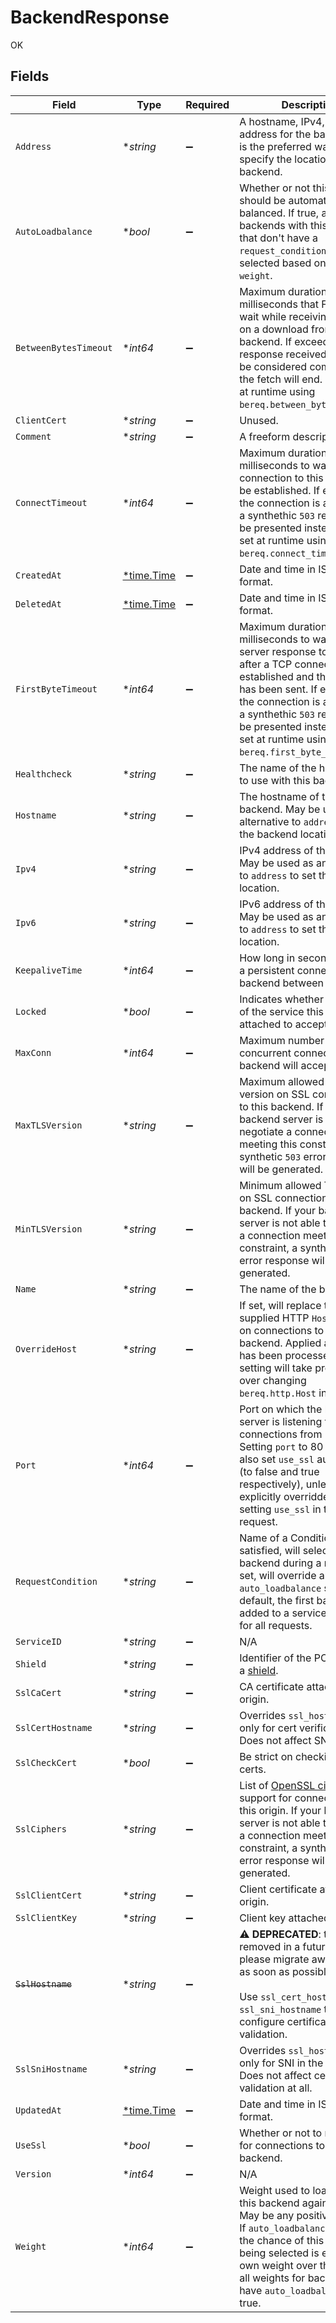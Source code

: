 # BackendResponse

OK


## Fields

| Field                                                                                                                                                                                                                                                                                                    | Type                                                                                                                                                                                                                                                                                                     | Required                                                                                                                                                                                                                                                                                                 | Description                                                                                                                                                                                                                                                                                              | Example                                                                                                                                                                                                                                                                                                  |
| -------------------------------------------------------------------------------------------------------------------------------------------------------------------------------------------------------------------------------------------------------------------------------------------------------- | -------------------------------------------------------------------------------------------------------------------------------------------------------------------------------------------------------------------------------------------------------------------------------------------------------- | -------------------------------------------------------------------------------------------------------------------------------------------------------------------------------------------------------------------------------------------------------------------------------------------------------- | -------------------------------------------------------------------------------------------------------------------------------------------------------------------------------------------------------------------------------------------------------------------------------------------------------- | -------------------------------------------------------------------------------------------------------------------------------------------------------------------------------------------------------------------------------------------------------------------------------------------------------- |
| `Address`                                                                                                                                                                                                                                                                                                | **string*                                                                                                                                                                                                                                                                                                | :heavy_minus_sign:                                                                                                                                                                                                                                                                                       | A hostname, IPv4, or IPv6 address for the backend. This is the preferred way to specify the location of your backend.                                                                                                                                                                                    |                                                                                                                                                                                                                                                                                                          |
| `AutoLoadbalance`                                                                                                                                                                                                                                                                                        | **bool*                                                                                                                                                                                                                                                                                                  | :heavy_minus_sign:                                                                                                                                                                                                                                                                                       | Whether or not this backend should be automatically load balanced. If true, all backends with this setting that don't have a `request_condition` will be selected based on their `weight`.                                                                                                               |                                                                                                                                                                                                                                                                                                          |
| `BetweenBytesTimeout`                                                                                                                                                                                                                                                                                    | **int64*                                                                                                                                                                                                                                                                                                 | :heavy_minus_sign:                                                                                                                                                                                                                                                                                       | Maximum duration in milliseconds that Fastly will wait while receiving no data on a download from a backend. If exceeded, the response received so far will be considered complete and the fetch will end. May be set at runtime using `bereq.between_bytes_timeout`.                                    |                                                                                                                                                                                                                                                                                                          |
| `ClientCert`                                                                                                                                                                                                                                                                                             | **string*                                                                                                                                                                                                                                                                                                | :heavy_minus_sign:                                                                                                                                                                                                                                                                                       | Unused.                                                                                                                                                                                                                                                                                                  |                                                                                                                                                                                                                                                                                                          |
| `Comment`                                                                                                                                                                                                                                                                                                | **string*                                                                                                                                                                                                                                                                                                | :heavy_minus_sign:                                                                                                                                                                                                                                                                                       | A freeform descriptive note.                                                                                                                                                                                                                                                                             |                                                                                                                                                                                                                                                                                                          |
| `ConnectTimeout`                                                                                                                                                                                                                                                                                         | **int64*                                                                                                                                                                                                                                                                                                 | :heavy_minus_sign:                                                                                                                                                                                                                                                                                       | Maximum duration in milliseconds to wait for a connection to this backend to be established. If exceeded, the connection is aborted and a synthethic `503` response will be presented instead. May be set at runtime using `bereq.connect_timeout`.                                                      |                                                                                                                                                                                                                                                                                                          |
| `CreatedAt`                                                                                                                                                                                                                                                                                              | [*time.Time](https://pkg.go.dev/time#Time)                                                                                                                                                                                                                                                               | :heavy_minus_sign:                                                                                                                                                                                                                                                                                       | Date and time in ISO 8601 format.                                                                                                                                                                                                                                                                        | 2020-04-09T18:14:30Z                                                                                                                                                                                                                                                                                     |
| `DeletedAt`                                                                                                                                                                                                                                                                                              | [*time.Time](https://pkg.go.dev/time#Time)                                                                                                                                                                                                                                                               | :heavy_minus_sign:                                                                                                                                                                                                                                                                                       | Date and time in ISO 8601 format.                                                                                                                                                                                                                                                                        | 2020-04-09T18:14:30Z                                                                                                                                                                                                                                                                                     |
| `FirstByteTimeout`                                                                                                                                                                                                                                                                                       | **int64*                                                                                                                                                                                                                                                                                                 | :heavy_minus_sign:                                                                                                                                                                                                                                                                                       | Maximum duration in milliseconds to wait for the server response to begin after a TCP connection is established and the request has been sent. If exceeded, the connection is aborted and a synthethic `503` response will be presented instead. May be set at runtime using `bereq.first_byte_timeout`. |                                                                                                                                                                                                                                                                                                          |
| `Healthcheck`                                                                                                                                                                                                                                                                                            | **string*                                                                                                                                                                                                                                                                                                | :heavy_minus_sign:                                                                                                                                                                                                                                                                                       | The name of the healthcheck to use with this backend.                                                                                                                                                                                                                                                    |                                                                                                                                                                                                                                                                                                          |
| `Hostname`                                                                                                                                                                                                                                                                                               | **string*                                                                                                                                                                                                                                                                                                | :heavy_minus_sign:                                                                                                                                                                                                                                                                                       | The hostname of the backend. May be used as an alternative to `address` to set the backend location.                                                                                                                                                                                                     |                                                                                                                                                                                                                                                                                                          |
| `Ipv4`                                                                                                                                                                                                                                                                                                   | **string*                                                                                                                                                                                                                                                                                                | :heavy_minus_sign:                                                                                                                                                                                                                                                                                       | IPv4 address of the backend. May be used as an alternative to `address` to set the backend location.                                                                                                                                                                                                     |                                                                                                                                                                                                                                                                                                          |
| `Ipv6`                                                                                                                                                                                                                                                                                                   | **string*                                                                                                                                                                                                                                                                                                | :heavy_minus_sign:                                                                                                                                                                                                                                                                                       | IPv6 address of the backend. May be used as an alternative to `address` to set the backend location.                                                                                                                                                                                                     |                                                                                                                                                                                                                                                                                                          |
| `KeepaliveTime`                                                                                                                                                                                                                                                                                          | **int64*                                                                                                                                                                                                                                                                                                 | :heavy_minus_sign:                                                                                                                                                                                                                                                                                       | How long in seconds to keep a persistent connection to the backend between requests.                                                                                                                                                                                                                     |                                                                                                                                                                                                                                                                                                          |
| `Locked`                                                                                                                                                                                                                                                                                                 | **bool*                                                                                                                                                                                                                                                                                                  | :heavy_minus_sign:                                                                                                                                                                                                                                                                                       | Indicates whether the version of the service this backend is attached to accepts edits.                                                                                                                                                                                                                  |                                                                                                                                                                                                                                                                                                          |
| `MaxConn`                                                                                                                                                                                                                                                                                                | **int64*                                                                                                                                                                                                                                                                                                 | :heavy_minus_sign:                                                                                                                                                                                                                                                                                       | Maximum number of concurrent connections this backend will accept.                                                                                                                                                                                                                                       |                                                                                                                                                                                                                                                                                                          |
| `MaxTLSVersion`                                                                                                                                                                                                                                                                                          | **string*                                                                                                                                                                                                                                                                                                | :heavy_minus_sign:                                                                                                                                                                                                                                                                                       | Maximum allowed TLS version on SSL connections to this backend. If your backend server is not able to negotiate a connection meeting this constraint, a synthetic `503` error response will be generated.                                                                                                |                                                                                                                                                                                                                                                                                                          |
| `MinTLSVersion`                                                                                                                                                                                                                                                                                          | **string*                                                                                                                                                                                                                                                                                                | :heavy_minus_sign:                                                                                                                                                                                                                                                                                       | Minimum allowed TLS version on SSL connections to this backend. If your backend server is not able to negotiate a connection meeting this constraint, a synthetic `503` error response will be generated.                                                                                                |                                                                                                                                                                                                                                                                                                          |
| `Name`                                                                                                                                                                                                                                                                                                   | **string*                                                                                                                                                                                                                                                                                                | :heavy_minus_sign:                                                                                                                                                                                                                                                                                       | The name of the backend.                                                                                                                                                                                                                                                                                 | test-backend                                                                                                                                                                                                                                                                                             |
| `OverrideHost`                                                                                                                                                                                                                                                                                           | **string*                                                                                                                                                                                                                                                                                                | :heavy_minus_sign:                                                                                                                                                                                                                                                                                       | If set, will replace the client-supplied HTTP `Host` header on connections to this backend. Applied after VCL has been processed, so this setting will take precedence over changing `bereq.http.Host` in VCL.                                                                                           |                                                                                                                                                                                                                                                                                                          |
| `Port`                                                                                                                                                                                                                                                                                                   | **int64*                                                                                                                                                                                                                                                                                                 | :heavy_minus_sign:                                                                                                                                                                                                                                                                                       | Port on which the backend server is listening for connections from Fastly. Setting `port` to 80 or 443 will also set `use_ssl` automatically (to false and true respectively), unless explicitly overridden by setting `use_ssl` in the same request.                                                    |                                                                                                                                                                                                                                                                                                          |
| `RequestCondition`                                                                                                                                                                                                                                                                                       | **string*                                                                                                                                                                                                                                                                                                | :heavy_minus_sign:                                                                                                                                                                                                                                                                                       | Name of a Condition, which if satisfied, will select this backend during a request. If set, will override any `auto_loadbalance` setting. By default, the first backend added to a service is selected for all requests.                                                                                 |                                                                                                                                                                                                                                                                                                          |
| `ServiceID`                                                                                                                                                                                                                                                                                              | **string*                                                                                                                                                                                                                                                                                                | :heavy_minus_sign:                                                                                                                                                                                                                                                                                       | N/A                                                                                                                                                                                                                                                                                                      | SU1Z0isxPaozGVKXdv0eY                                                                                                                                                                                                                                                                                    |
| `Shield`                                                                                                                                                                                                                                                                                                 | **string*                                                                                                                                                                                                                                                                                                | :heavy_minus_sign:                                                                                                                                                                                                                                                                                       | Identifier of the POP to use as a [shield](https://docs.fastly.com/en/guides/shielding).                                                                                                                                                                                                                 |                                                                                                                                                                                                                                                                                                          |
| `SslCaCert`                                                                                                                                                                                                                                                                                              | **string*                                                                                                                                                                                                                                                                                                | :heavy_minus_sign:                                                                                                                                                                                                                                                                                       | CA certificate attached to origin.                                                                                                                                                                                                                                                                       |                                                                                                                                                                                                                                                                                                          |
| `SslCertHostname`                                                                                                                                                                                                                                                                                        | **string*                                                                                                                                                                                                                                                                                                | :heavy_minus_sign:                                                                                                                                                                                                                                                                                       | Overrides `ssl_hostname`, but only for cert verification. Does not affect SNI at all.                                                                                                                                                                                                                    |                                                                                                                                                                                                                                                                                                          |
| `SslCheckCert`                                                                                                                                                                                                                                                                                           | **bool*                                                                                                                                                                                                                                                                                                  | :heavy_minus_sign:                                                                                                                                                                                                                                                                                       | Be strict on checking SSL certs.                                                                                                                                                                                                                                                                         |                                                                                                                                                                                                                                                                                                          |
| `SslCiphers`                                                                                                                                                                                                                                                                                             | **string*                                                                                                                                                                                                                                                                                                | :heavy_minus_sign:                                                                                                                                                                                                                                                                                       | List of [OpenSSL ciphers](https://www.openssl.org/docs/manmaster/man1/ciphers.html) to support for connections to this origin. If your backend server is not able to negotiate a connection meeting this constraint, a synthetic `503` error response will be generated.                                 |                                                                                                                                                                                                                                                                                                          |
| `SslClientCert`                                                                                                                                                                                                                                                                                          | **string*                                                                                                                                                                                                                                                                                                | :heavy_minus_sign:                                                                                                                                                                                                                                                                                       | Client certificate attached to origin.                                                                                                                                                                                                                                                                   |                                                                                                                                                                                                                                                                                                          |
| `SslClientKey`                                                                                                                                                                                                                                                                                           | **string*                                                                                                                                                                                                                                                                                                | :heavy_minus_sign:                                                                                                                                                                                                                                                                                       | Client key attached to origin.                                                                                                                                                                                                                                                                           |                                                                                                                                                                                                                                                                                                          |
| ~~`SslHostname`~~                                                                                                                                                                                                                                                                                        | **string*                                                                                                                                                                                                                                                                                                | :heavy_minus_sign:                                                                                                                                                                                                                                                                                       | :warning: **DEPRECATED**: this will be removed in a future release, please migrate away from it as soon as possible.<br/><br/>Use `ssl_cert_hostname` and `ssl_sni_hostname` to configure certificate validation.                                                                                        |                                                                                                                                                                                                                                                                                                          |
| `SslSniHostname`                                                                                                                                                                                                                                                                                         | **string*                                                                                                                                                                                                                                                                                                | :heavy_minus_sign:                                                                                                                                                                                                                                                                                       | Overrides `ssl_hostname`, but only for SNI in the handshake. Does not affect cert validation at all.                                                                                                                                                                                                     |                                                                                                                                                                                                                                                                                                          |
| `UpdatedAt`                                                                                                                                                                                                                                                                                              | [*time.Time](https://pkg.go.dev/time#Time)                                                                                                                                                                                                                                                               | :heavy_minus_sign:                                                                                                                                                                                                                                                                                       | Date and time in ISO 8601 format.                                                                                                                                                                                                                                                                        | 2020-04-09T18:14:30Z                                                                                                                                                                                                                                                                                     |
| `UseSsl`                                                                                                                                                                                                                                                                                                 | **bool*                                                                                                                                                                                                                                                                                                  | :heavy_minus_sign:                                                                                                                                                                                                                                                                                       | Whether or not to require TLS for connections to this backend.                                                                                                                                                                                                                                           |                                                                                                                                                                                                                                                                                                          |
| `Version`                                                                                                                                                                                                                                                                                                | **int64*                                                                                                                                                                                                                                                                                                 | :heavy_minus_sign:                                                                                                                                                                                                                                                                                       | N/A                                                                                                                                                                                                                                                                                                      | 1                                                                                                                                                                                                                                                                                                        |
| `Weight`                                                                                                                                                                                                                                                                                                 | **int64*                                                                                                                                                                                                                                                                                                 | :heavy_minus_sign:                                                                                                                                                                                                                                                                                       | Weight used to load balance this backend against others. May be any positive integer. If `auto_loadbalance` is true, the chance of this backend being selected is equal to its own weight over the sum of all weights for backends that have `auto_loadbalance` set to true.                             |                                                                                                                                                                                                                                                                                                          |